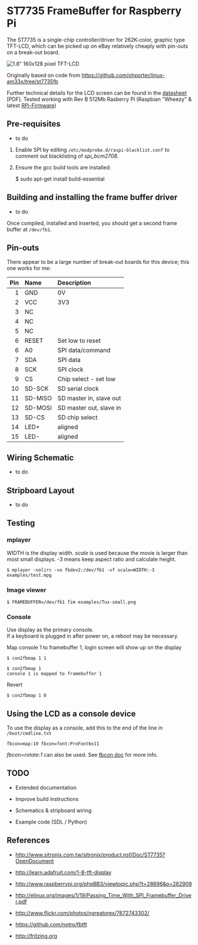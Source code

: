 ST7735 FrameBuffer for Raspberry Pi
===================================

The ST7735 is a single-chip controller/driver for 262K-color, graphic type 
TFT-LCD, which can be picked up on eBay relatively cheaply with pin-outs on
a break-out board.

![1.8" 160x128 pixel TFT-LCD](http://www.adafruit.com/adablog/wp-content/uploads/2011/12/window-57.jpg)

Originally based on code from https://github.com/ohporter/linux-am33x/tree/st7735fb

Further technical details for the LCD screen can be found in the 
[datasheet](https://raw.github.com/rm-hull/st7735-fb/master/doc/tech-spec/datasheet.pdf) [PDF]. Tested working
with Rev B 512Mb Rasberry Pi (Raspbian "Wheezy" & latest [RPi-Firmware](https://github.com/Hexxeh/rpi-update))

Pre-requisites
--------------
- to do

1. Enable SPI by editing `/etc/modprobe.d/raspi-blacklist.conf` to comment out blacklisting of _spi_bcm2708_.

2. Ensure the gcc build tools are installed: 

    $ sudo apt-get install build-essential

Building and installing the frame buffer driver
-----------------------------------------------
- to do

Once compiled, installed and inserted, you should get a second frame buffer at `/dev/fb1`.

Pin-outs
--------
There appear to be a large number of break-out boards for this device; this one works for me:

| Pin | Name    | Description              |
|----:|:--------|:-------------------------|
| 1   | GND     | 0V                       |
| 2   | VCC     | 3V3                      |
| 3   | NC      |                          |
| 4   | NC      |                          |
| 5   | NC      |                          |
| 6   | RESET   | Set low to reset         |
| 6   | A0      | SPI data/command         |
| 7   | SDA     | SPI data                 |
| 8   | SCK     | SPI clock                |
| 9   | CS      | Chip select - set low    |
| 10  | SD-SCK  | SD serial clock          |
| 11  | SD-MISO | SD master in, slave out  |
| 12  | SD-MOSI | SD master out, slave in  |
| 13  | SD-CS   | SD chip select           |
| 14  | LED+    |   aligned                |
| 15  | LED-    |   aligned                |

Wiring Schematic
----------------
- to do

Stripboard Layout
-----------------
- to do

Testing
-------
### mplayer
WIDTH is the display width. _scale_ is used because the movie is larger than most small displays. -3 means keep aspect ratio and calculate height.

    $ mplayer -nolirc -vo fbdev2:/dev/fb1 -vf scale=WIDTH:-3 examples/test.mpg

### Image viewer

    $ FRAMEBUFFER=/dev/fb1 fim examples/Tux-small.png

### Console
Use display as the primary console.  
If a keyboard is plugged in after power on, a reboot may be necessary.

Map console 1 to framebuffer 1, login screen will show up on the display

    $ con2fbmap 1 1

    $ con2fbmap 1
    console 1 is mapped to framebuffer 1

Revert

    $ con2fbmap 1 0

Using the LCD as a console device
---------------------------------
To use the display as a console, add this to the end of the line in `/boot/cmdline.txt`

    fbcon=map:10 fbcon=font:ProFont6x11

*fbcon=rotate:1* can also be used. See
[fbcon doc](http://www.mjmwired.net/kernel/Documentation/fb/fbcon.txt#72)
for more info.

TODO
----
* Extended documentation

* Improve build instructions

* Schematics & stripboard wiring

* Example code (SDL / Python)

References
----------
* http://www.sitronix.com.tw/sitronix/product.nsf/Doc/ST7735?OpenDocument

* http://learn.adafruit.com/1-8-tft-display

* http://www.raspberrypi.org/phpBB3/viewtopic.php?t=28696&p=262909

* http://elinux.org/images/1/19/Passing_Time_With_SPI_Framebuffer_Driver.pdf

* http://www.flickr.com/photos/ngreatorex/7672743302/

* https://github.com/notro/fbtft

* http://fritzing.org

